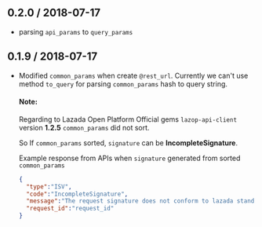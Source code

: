 0.2.0 / 2018-07-17
------------------
- parsing `api_params` to `query_params`

0.1.9 / 2018-07-17
------------------
- Modified `common_params` when create `@rest_url`. Currently we can't use method `to_query` for parsing `common_params` hash to query string.
  
  #### Note:
  Regarding to Lazada Open Platform Official gems `lazop-api-client` version **1.2.5** `common_params` did not sort.
  
  So If `common_params` sorted, `signature` can be **IncompleteSignature**.

  Example response from APIs when `signature` generated from sorted `common_params` 
  ```json
  {
    "type":"ISV",
    "code":"IncompleteSignature",
    "message":"The request signature does not conform to lazada standards",
    "request_id":"request_id"
  }
  ```
